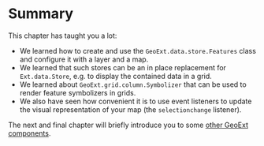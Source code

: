 # Summary

This chapter has taught you a lot:

* We learned how to create and use the `GeoExt.data.store.Features` class and configure it with a layer and a map.
* We learned that such stores can be an in place replacement for `Ext.data.Store`, e.g. to display the contained data in a grid.
* We learned about `GeoExt.grid.column.Symbolizer` that can be used to render feature symbolizers in grids.
* We also have seen how convenient it is to use event listeners to update the visual representation of your map (the `selectionchange` listener).

The next and final chapter will briefly introduce you to some [other GeoExt components](../other/intro.md).
